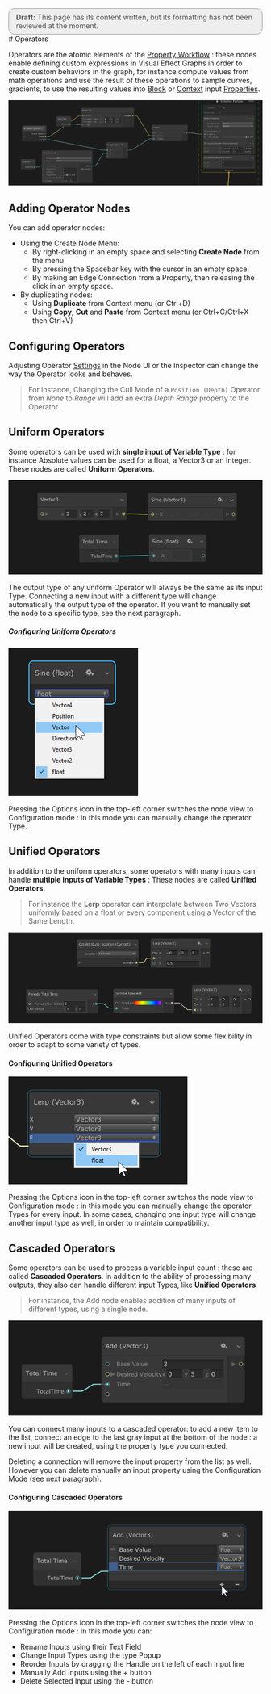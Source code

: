 <div style="border: solid 1px #999; border-radius:12px; background-color:#EEE; padding: 8px; padding-left:14px; color: #555; font-size:14px;"><b>Draft:</b> This page has its content written, but its formatting has not been reviewed at the moment.</div>
# Operators

Operators are the atomic elements of the [Property Workflow](GraphLogicAndPhilosophy.md#property-workflow-horizontal-logic) : these nodes enable defining custom expressions in Visual Effect Graphs in order to create custom behaviors in the graph, for instance compute values from math operations and use the result of these operations to sample curves, gradients, to use the resulting values into [Block](Blocks.md) or [Context](Contexts.md) input [Properties](Properties.md).

![Operators](Images/Operators.png)

## Adding Operator Nodes

You can add operator nodes:

* Using the Create Node Menu:
  * By right-clicking in an empty space and selecting **Create Node** from the menu
  * By pressing the Spacebar key with the cursor in an empty space.
  * By making an Edge Connection from a Property, then releasing the click in an empty space.
* By duplicating nodes:
  * Using **Duplicate** from Context menu (or Ctrl+D)
  * Using **Copy**, **Cut** and **Paste** from Context menu (or Ctrl+C/Ctrl+X then Ctrl+V)

## Configuring Operators

Adjusting Operator [Settings](GraphLogicAndPhilosophy.md#settings) in the Node UI or the Inspector can change the way the Operator looks and behaves. 

> For instance, Changing the Cull Mode of a `Position (Depth)` Operator  from *None* to *Range* will add an extra *Depth Range* property to the Operator.

## Uniform Operators

Some operators can be used with **single input of Variable Type** : for instance Absolute values can be used for a float, a Vector3 or an Integer. These nodes are called **Uniform Operators**.

![](Images/OperatorsUniform.png)

The output type of any uniform Operator will always be the same as its input Type. Connecting a new input with a different type will change automatically the output type of the operator. If you want to manually set the node to a specific type, see the next paragraph.

##### Configuring Uniform Operators

![](Images/OperatorsUniformOptions.png)

Pressing the Options icon in the top-left corner switches the node view to Configuration mode : in this mode you can manually change the operator Type.

## Unified Operators

In addition to the uniform operators, some operators with many inputs can handle **multiple inputs of Variable Types** : These nodes are called **Unified Operators**.

> For instance the **Lerp** operator can interpolate between Two Vectors uniformly based on a float or every component using a Vector of the Same Length.

![](Images/OperatorsUnified.png)

Unified Operators come with type constraints but allow some flexibility in order to adapt to some variety of types.

#### Configuring Unified Operators

![](Images/OperatorsUnifiedOptions.png)

Pressing the Options icon in the top-left corner switches the node view to Configuration mode : in this mode you can manually change the operator Types for every input. In some cases, changing one input type will change another input type as well, in order to maintain compatibility.

## Cascaded Operators

Some operators can be used to process a variable input count : these are called **Cascaded Operators**. In addition to the ability of processing many outputs, they also can handle different input Types, like **Unified Operators**

> For instance, the Add node enables addition of many inputs of different types, using a single node.

![](Images/OperatorsCascaded.png)

You can connect many inputs to a cascaded operator: to add a new item to the list, connect an edge to the last gray input at the bottom of the node : a new input will be created, using the property type you connected.

Deleting a connection will remove the input property from the list as well. However you can delete manually an input property using the Configuration Mode (see next paragraph).

#### Configuring Cascaded Operators

![](Images/OperatorsCascadedOptions.png)

Pressing the Options icon in the top-left corner switches the node view to Configuration mode : in this mode you can:

* Rename Inputs using their Text Field
* Change Input Types using the type Popup
* Reorder Inputs by dragging the Handle on the left of each input line
* Manually Add Inputs using the + button
* Delete Selected Input using the - button







